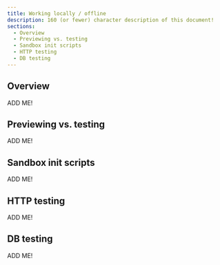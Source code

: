 ```yaml
---
title: Working locally / offline
description: 160 (or fewer) character description of this document!
sections:
  - Overview
  - Previewing vs. testing
  - Sandbox init scripts
  - HTTP testing
  - DB testing
---
```


## Overview

ADD ME!


## Previewing vs. testing

ADD ME!


## Sandbox init scripts

ADD ME!


## HTTP testing

ADD ME!


## DB testing

ADD ME!

